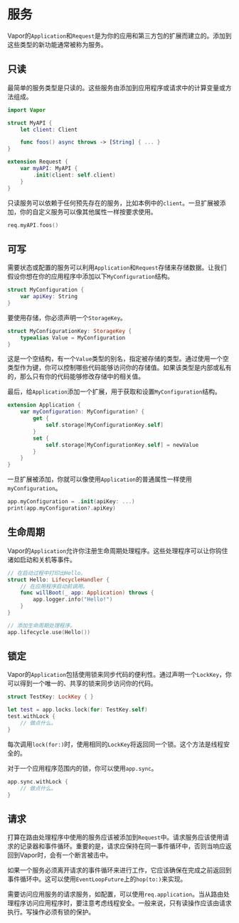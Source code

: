 # 服务

Vapor的`Application`和`Request`是为你的应用和第三方包的扩展而建立的。添加到这些类型的新功能通常被称为服务。

## 只读

最简单的服务类型是只读的。这些服务由添加到应用程序或请求中的计算变量或方法组成。

```swift
import Vapor

struct MyAPI {
    let client: Client

    func foos() async throws -> [String] { ... }
}

extension Request {
    var myAPI: MyAPI {
        .init(client: self.client)
    }
}
```

只读服务可以依赖于任何预先存在的服务，比如本例中的`client`。一旦扩展被添加，你的自定义服务可以像其他属性一样按要求使用。

```swift
req.myAPI.foos()
```

## 可写

需要状态或配置的服务可以利用`Application`和`Request`存储来存储数据。让我们假设你想在你的应用程序中添加以下`MyConfiguration`结构。

```swift
struct MyConfiguration {
    var apiKey: String
}
```

要使用存储，你必须声明一个`StorageKey`。

```swift
struct MyConfigurationKey: StorageKey {
    typealias Value = MyConfiguration
}
```

这是一个空结构，有一个`Value`类型的别名，指定被存储的类型。通过使用一个空类型作为键，你可以控制哪些代码能够访问你的存储值。如果该类型是内部或私有的，那么只有你的代码能够修改存储中的相关值。

最后，给`Application`添加一个扩展，用于获取和设置`MyConfiguration`结构。

```swift
extension Application {
    var myConfiguration: MyConfiguration? {
        get {
            self.storage[MyConfigurationKey.self]
        }
        set {
            self.storage[MyConfigurationKey.self] = newValue
        }
    }
}
```

一旦扩展被添加，你就可以像使用`Application`的普通属性一样使用`myConfiguration`。


```swift
app.myConfiguration = .init(apiKey: ...)
print(app.myConfiguration?.apiKey)
```

## 生命周期

Vapor的`Application`允许你注册生命周期处理程序。这些处理程序可以让你钩住诸如启动和关机等事件。

```swift
// 在启动过程中打印出Hello。
struct Hello: LifecycleHandler {
    // 在应用程序启动前调用。
    func willBoot(_ app: Application) throws {
        app.logger.info("Hello!")
    }
}

// 添加生命周期处理程序。
app.lifecycle.use(Hello())
```

## 锁定

Vapor的`Application`包括使用锁来同步代码的便利性。通过声明一个`LockKey`，你可以得到一个唯一的、共享的锁来同步访问你的代码。

```swift
struct TestKey: LockKey { }

let test = app.locks.lock(for: TestKey.self)
test.withLock {
    // 做点什么。
}
```

每次调用`lock(for:)`时，使用相同的`LockKey`将返回同一个锁。这个方法是线程安全的。

对于一个应用程序范围内的锁，你可以使用`app.sync`。

```swift
app.sync.withLock {
    // 做点什么。
}
```

## 请求

打算在路由处理程序中使用的服务应该被添加到`Request`中。请求服务应该使用请求的记录器和事件循环。重要的是，请求应保持在同一事件循环中，否则当响应返回到Vapor时，会有一个断言被击中。

如果一个服务必须离开请求的事件循环来进行工作，它应该确保在完成之前返回到事件循环中。这可以使用`EventLoopFuture`上的`hop(to:)`来实现。

需要访问应用服务的请求服务，如配置，可以使用`req.application`。当从路由处理程序访问应用程序时，要注意考虑线程安全。一般来说，只有读操作应该由请求执行。写操作必须有锁的保护。
